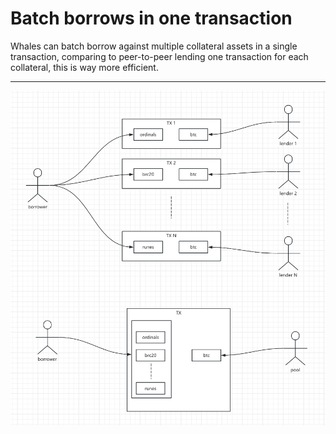 # Batch borrows in one transaction

Whales can batch borrow against multiple collateral assets in a single transaction, comparing to peer-to-peer lending one transaction for each collateral, this is way more efficient.&#x20;

***

![img1](../../imgs/img1.png)
